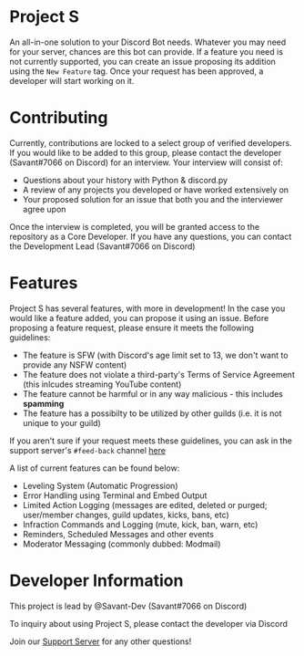 # Project S

An all-in-one solution to your Discord Bot needs. Whatever you may need for your server, chances are this bot can provide. If a feature you need is not currently supported, you can create an issue proposing its addition using the `New Feature` tag. Once your request has been approved, a developer will start working on it.

# Contributing

Currently, contributions are locked to a select group of verified developers. If you would like to be added to this group, please contact the developer (Savant#7066 on Discord) for an interview. Your interview will consist of:

- Questions about your history with Python & discord.py
- A review of any projects you developed or have worked extensively on
- Your proposed solution for an issue that both you and the interviewer agree upon

Once the interview is completed, you will be granted access to the repository as a Core Developer.
If you have any questions, you can contact the Development Lead (Savant#7066 on Discord)

# Features

Project S has several features, with more in development! In the case you would like a feature added, you can propose it using an issue. Before proposing a feature request, please ensure it meets the following guidelines:

- The feature is SFW (with Discord's age limit set to 13, we don't want to provide any NSFW content)
- The feature does not violate a third-party's Terms of Service Agreement (this inlcudes streaming YouTube content)
- The feature cannot be harmful or in any way malicious - this includes **spamming**
- The feature has a possibilty to be utilized by other guilds (i.e. it is not unique to your guild)

If you aren't sure if your request meets these guidelines, you can ask in the support server's `#feed-back` channel 
[here](https://discord.gg/ByJSnmu)

A list of current features can be found below: 

- Leveling System (Automatic Progression)
- Error Handling using Terminal and Embed Output
- Limited Action Logging (messages are edited, deleted or purged; user/member changes, guild updates, kicks, bans, etc)
- Infraction Commands and Logging (mute, kick, ban, warn, etc)
- Reminders, Scheduled Messages and other events
- Moderator Messaging (commonly dubbed: Modmail)

# Developer Information

This project is lead by @Savant-Dev (Savant#7066 on Discord)

To inquiry about using Project S, please contact the developer via Discord

Join our [Support Server](https://discord.gg/Ur39EtP) for any other questions!
